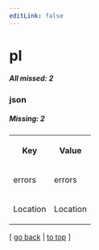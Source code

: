 ```yaml
---
editLink: false
---
```


# pl

##### All missed: 2


### json

##### Missing: 2

<table width="100%">
<tr><th width="50%">

Key

</th><th width="50%">

Value

</th></tr>
<tr><td width="50%">

errors

</td><td width="50%">

errors

</td></tr>
<tr><td width="50%">

Location

</td><td width="50%">

Location

</td></tr>
</table>

[ [go back](../status.md) | [to top](#) ]

